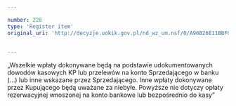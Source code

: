 ```yaml
---

number: 228
type: 'Register item'
original_uri: 'http://decyzje.uokik.gov.pl/nd_wz_um.nsf/0/A96B26E11BBFCB0EC12572DD00329490?OpenDocument'


---
```


„Wszelkie wpłaty dokonywane będą na podstawie udokumentowanych dowodów kasowych KP lub przelewów na konto Sprzedającego w banku (...) lub inne wskazane przez Sprzedającego. Inne wpłaty dokonywane przez Kupującego będą uważane za niebyłe. Powyższe nie dotyczy opłaty rezerwacyjnej wnoszonej na konto bankowe lub bezpośrednio do kasy”
